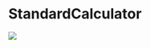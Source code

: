 # StandardCalculator
 
<img src="https://raw.githubusercontent.com/ozknsmz/StandardCalculator/blob/main/picturefile/UML-color.jpeg" style="max-width:100%;">
